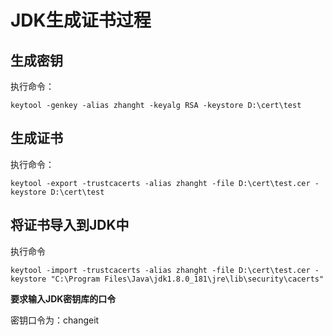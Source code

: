 # JDK生成证书过程

## 生成密钥

执行命令：

```
keytool -genkey -alias zhanght -keyalg RSA -keystore D:\cert\test
```



## 生成证书

执行命令：

```dos
keytool -export -trustcacerts -alias zhanght -file D:\cert\test.cer -keystore D:\cert\test
```



## 将证书导入到JDK中

执行命令

```dos
keytool -import -trustcacerts -alias zhanght -file D:\cert\test.cer -keystore "C:\Program Files\Java\jdk1.8.0_181\jre\lib\security\cacerts"
```

**要求输入JDK密钥库的口令**

密钥口令为：changeit

